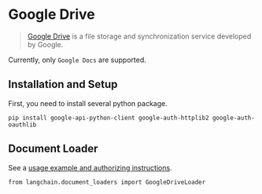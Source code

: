 Google Drive
============

> [Google Drive](https://en.wikipedia.org/wiki/Google_Drive) is a file storage and synchronization service developed by Google.

Currently, only `Google Docs` are supported.

Installation and Setup[​](#installation-and-setup "Direct link to Installation and Setup")
------------------------------------------------------------------------------------------

First, you need to install several python package.

    pip install google-api-python-client google-auth-httplib2 google-auth-oauthlib

Document Loader[​](#document-loader "Direct link to Document Loader")
---------------------------------------------------------------------

See a [usage example and authorizing instructions](/docs/modules/data_connection/document_loaders/integrations/google_drive.html).

    from langchain.document_loaders import GoogleDriveLoader